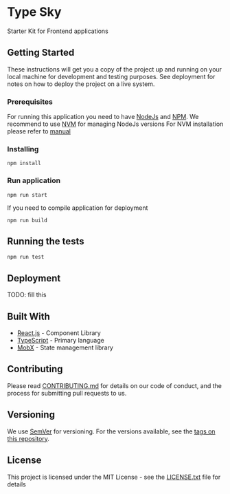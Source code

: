 # Type Sky

Starter Kit for Frontend applications

## Getting Started

These instructions will get you a copy of the project up and running on your local machine for development and testing purposes. See deployment for notes on how to deploy the project on a live system.

### Prerequisites

For running this application you need to have [NodeJs](https://nodejs.org/en/) and [NPM](https://www.npmjs.com/).
We recommend to use [NVM](https://github.com/creationix/nvm) for managing NodeJs versions
For NVM installation please refer to [manual](https://github.com/creationix/nvm#install--update-script)

### Installing

```
npm install
```

### Run application

```
npm run start
```

If you need to compile application for deployment

```
npm run build
```

## Running the tests

```
npm run test
```

## Deployment

TODO: fill this

## Built With

* [React.js](https://github.com/facebook/react/) - Component Library
* [TypeScript](https://www.typescriptlang.org/) - Primary language
* [MobX](https://github.com/mobxjs/mobx) - State management library

## Contributing

Please read [CONTRIBUTING.md](CONTRIBUTING.md) for details on our code of conduct, and the process for submitting pull requests to us.

## Versioning

We use [SemVer](http://semver.org/) for versioning. For the versions available, see the [tags on this repository](https://github.com/zensoftio/typesky/releases). 

## License

This project is licensed under the MIT License - see the [LICENSE.txt](LICENSE.txt) file for details

